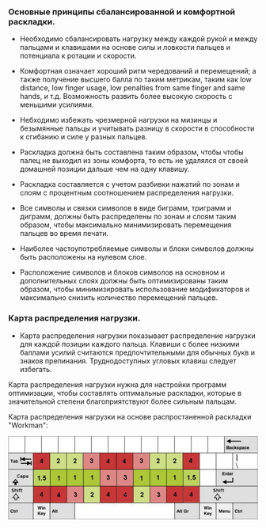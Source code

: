 

### Основные принципы сбалансированной и комфортной раскладки.

* Необходимо сбалансировать нагрузку между каждой рукой и между пальцами и клавишами на основе силы и ловкости пальцев 
и потенциала к ротации и скорости.

* Комфортная означает хороший ритм чередований и перемещений; а также получение высшего балла по таким метрикам, 
таким как low distance, low finger usage, low penalties from same finger and same hands, и т.д. 
Возможность развить более высокую скорость с меньшими усилиями.

* Небходимо избежать чрезмерной нагрузки на мизинцы и безымянные пальцы и учитывать разницу в скорости в способности к сгибанию 
и силе у разных пальцев.

* Раскладка должна быть составлена таким образом, чтобы чтобы палец не выходил из зоны комфорта,
то есть не удалялся от своей домашней позиции дальше чем на одну клавишу. 

* Раскладка составляется с учетом разбивки нажатий по зонам и слоям с процентным соотношением распределения нагрузки. 

* Все символы и связки символов в виде биграмм, триграмм и диграмм, должны быть распределены по зонам и слоям таким образом,
чтобы максимально минимизировать перемещения пальцев во время печати.

* Наиболее частоупотребляемые символы и блоки символов должны быть расположены на нулевом слое.

* Расположение символов и блоков символов на основном и дополнительных слоях должны быть оптимизированы таким образом,
чтобы минимизировать использование модификаторов и максимально снизить количество перемещений пальцев.


### Карта распределения нагрузки.

* Карта распределения нагрузки показывает распределение нагрузки для каждой позиции каждого пальца.
Клавиши с более низкими баллами усилий считаются предпочтительными для обычных букв и знаков препинания. 
Труднодоступных угловых клавиш следует избегать.

Карта распределения нагрузки нужна для настройки программ оптимизации, чтобы составлять оптимальные раскладки,
которые в значительной степени благоприятствуют более сильным пальцам.

Карта распределения нагрузки на основе распростаненной раскладки "Workman":

![](/img/workman_layout.jpg)
